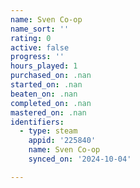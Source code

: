 ```yaml
---
name: Sven Co-op
name_sort: ''
rating: 0
active: false
progress: ''
hours_played: 1
purchased_on: .nan
started_on: .nan
beaten_on: .nan
completed_on: .nan
mastered_on: .nan
identifiers:
  - type: steam
    appid: '225840'
    name: Sven Co-op
    synced_on: '2024-10-04'

---
```

